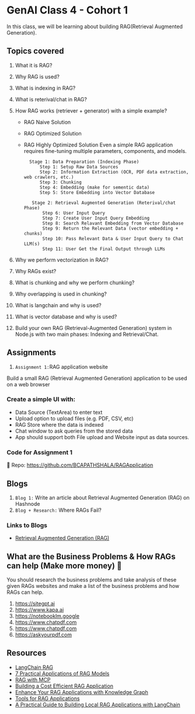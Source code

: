 # GenAI Class 4 - Cohort 1

In this class, we will be learning about building RAG(Retrieval Augmented Generation).

## Topics covered

1.  What it is RAG?
2.  Why RAG is used?
3.  What is indexing in RAG?
4.  What is reterival/chat in RAG?
5.  How RAG works (retriever + generator) with a simple example?

    - RAG Naive Solution
    - RAG Optimized Solution
    - RAG Highly Optimized Solution
      Even a simple RAG application requires fine-tuning multiple parameters, components, and models.

            Stage 1: Data Preparation (Indexing Phase)
                Step 1: Setup Raw Data Sources
                Step 2: Information Extraction (OCR, PDF data extraction, web crawlers, etc.)
                Step 3: Chunking
                Step 4: Embedding (make for sementic data)
                Step 5: Store Embedding into Vector Database

             Stage 2: Retrieval Augmented Generation (Reterival/chat Phase)
                 Step 6: User Input Query
                 Step 7: Create User Input Query Embedding
                 Step 8: Search Relavant Embedding from Vector Database
                 Step 9: Return the Relevant Data (vector embedding + chunks)
                 Step 10: Pass Relevant Data & User Input Query to Chat LLM(s)
                 Step 11: User Get the Final Output through LLMs

6.  Why we perform vectorization in RAG?
7.  Why RAGs exist?
8.  What is chunking and why we perform chunking?
9.  Why overlapping is used in chunking?
10. What is langchain and why is used?
11. What is vector database and why is used?
12. Build your own RAG (Retrieval-Augmented Generation) system in Node.js with two main phases: Indexing and Retrieval/Chat.

## Assignments

1. `Assignment 1:`RAG application website

Build a small RAG (Retrieval Augmented Generation) application to be used on a web browser

### Create a simple UI with:

- Data Source (TextArea) to enter text
- Upload option to upload files (e.g. PDF, CSV, etc)
- RAG Store where the data is indexed
- Chat window to ask queries from the stored data
- App should support both File upload and Website input as data sources.

### Code for Assignment 1

📂 Repo: https://github.com/BCAPATHSHALA/RAGApplication

## Blogs

1. `Blog 1:` Write an article about Retrieval Augmented Generation (RAG) on Hashnode
2. `Blog + Research:` Where RAGs Fail?

### Links to Blogs

- [Retrieval Augmented Generation (RAG)](https://bcapathshala.hashnode.dev/practical-guide-to-retrival-augmented-generation-from-scratch)

## What are the Business Problems & How RAGs can help (Make more money) 🎯

You should research the business problems and take analysis of these given RAGs websites and make a list of the business problems and how RAGs can help.

1. https://sitegpt.ai
2. https://www.kapa.ai
3. https://notebooklm.google
4. https://www.chatpdf.com
5. https://www.chatpdf.com
6. https://askyourpdf.com

## Resources

- [LangChain RAG](https://js.langchain.com/docs/tutorials/rag/)
- [7 Practical Applications of RAG Models](https://hyperight.com/7-practical-applications-of-rag-models-and-their-impact-on-society/)
- [RAG with MCP](https://www.analyticsvidhya.com/blog/2025/06/rag-with-mcp/)
- [Building a Cost Efficient RAG Application](https://ambilio.com/building-a-cost-efficient-rag-application-a-guide-for-enterprises/)
- [Enhance Your RAG Applications with Knowledge Graph](https://www.singlestore.com/blog/enhance-your-rag-applications-with-knowledge-graph-rag/)
- [Tools for RAG Applications](https://www.analyticsvidhya.com/blog/2024/10/tools-for-rag-applications/)
- [A Practical Guide to Building Local RAG Applications with LangChain](https://machinelearningmastery.com/a-practical-guide-to-building-local-rag-applications-with-langchain/)
